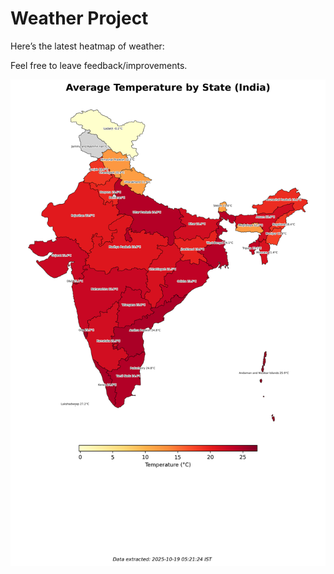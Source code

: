 # Weather Project

Here’s the latest heatmap of weather:

Feel free to leave feedback/improvements.

![India Heatmap](docs/assets/india_heatmap.png?v=F427FE)
